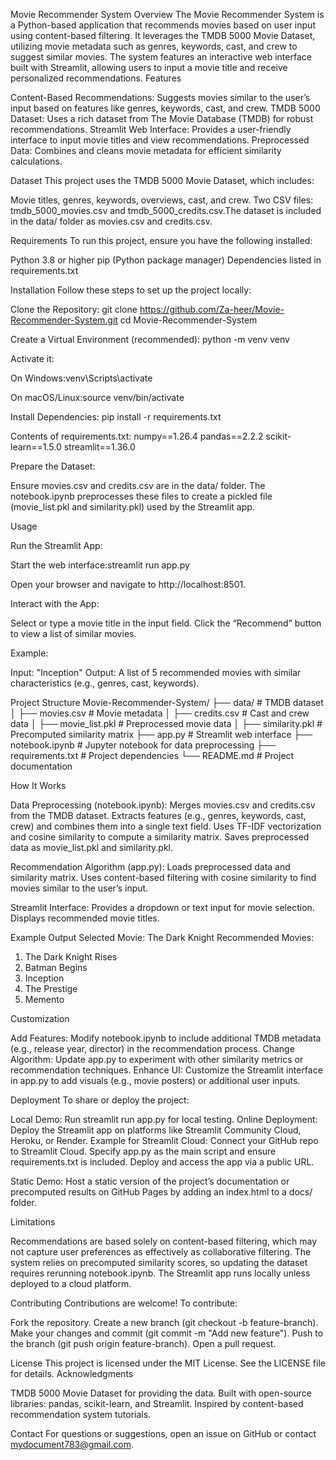 Movie Recommender System
Overview
The Movie Recommender System is a Python-based application that recommends movies based on user input using content-based filtering. It leverages the TMDB 5000 Movie Dataset, utilizing movie metadata such as genres, keywords, cast, and crew to suggest similar movies. The system features an interactive web interface built with Streamlit, allowing users to input a movie title and receive personalized recommendations.
Features

Content-Based Recommendations: Suggests movies similar to the user’s input based on features like genres, keywords, cast, and crew.
TMDB 5000 Dataset: Uses a rich dataset from The Movie Database (TMDB) for robust recommendations.
Streamlit Web Interface: Provides a user-friendly interface to input movie titles and view recommendations.
Preprocessed Data: Combines and cleans movie metadata for efficient similarity calculations.

Dataset
This project uses the TMDB 5000 Movie Dataset, which includes:

Movie titles, genres, keywords, overviews, cast, and crew.
Two CSV files: tmdb_5000_movies.csv and tmdb_5000_credits.csv.The dataset is included in the data/ folder as movies.csv and credits.csv.

Requirements
To run this project, ensure you have the following installed:

Python 3.8 or higher
pip (Python package manager)
Dependencies listed in requirements.txt

Installation
Follow these steps to set up the project locally:

Clone the Repository:
git clone https://github.com/Za-heer/Movie-Recommender-System.git
cd Movie-Recommender-System


Create a Virtual Environment (recommended):
python -m venv venv

Activate it:

On Windows:venv\Scripts\activate


On macOS/Linux:source venv/bin/activate




Install Dependencies:
pip install -r requirements.txt

Contents of requirements.txt:
numpy==1.26.4
pandas==2.2.2
scikit-learn==1.5.0
streamlit==1.36.0


Prepare the Dataset:

Ensure movies.csv and credits.csv are in the data/ folder.
The notebook.ipynb preprocesses these files to create a pickled file (movie_list.pkl and similarity.pkl) used by the Streamlit app.



Usage

Run the Streamlit App:

Start the web interface:streamlit run app.py


Open your browser and navigate to http://localhost:8501.


Interact with the App:

Select or type a movie title in the input field.
Click the “Recommend” button to view a list of similar movies.


Example:

Input: "Inception"
Output: A list of 5 recommended movies with similar characteristics (e.g., genres, cast, keywords).



Project Structure
Movie-Recommender-System/
├── data/                    # TMDB dataset
│   ├── movies.csv           # Movie metadata
│   ├── credits.csv          # Cast and crew data
│   ├── movie_list.pkl       # Preprocessed movie data
│   ├── similarity.pkl       # Precomputed similarity matrix
├── app.py                   # Streamlit web interface
├── notebook.ipynb           # Jupyter notebook for data preprocessing
├── requirements.txt         # Project dependencies
└── README.md                # Project documentation

How It Works

Data Preprocessing (notebook.ipynb):
Merges movies.csv and credits.csv from the TMDB dataset.
Extracts features (e.g., genres, keywords, cast, crew) and combines them into a single text field.
Uses TF-IDF vectorization and cosine similarity to compute a similarity matrix.
Saves preprocessed data as movie_list.pkl and similarity.pkl.


Recommendation Algorithm (app.py):
Loads preprocessed data and similarity matrix.
Uses content-based filtering with cosine similarity to find movies similar to the user’s input.


Streamlit Interface:
Provides a dropdown or text input for movie selection.
Displays recommended movie titles.



Example Output
Selected Movie: The Dark Knight
Recommended Movies:
1. The Dark Knight Rises
2. Batman Begins
3. Inception
4. The Prestige
5. Memento

Customization

Add Features: Modify notebook.ipynb to include additional TMDB metadata (e.g., release year, director) in the recommendation process.
Change Algorithm: Update app.py to experiment with other similarity metrics or recommendation techniques.
Enhance UI: Customize the Streamlit interface in app.py to add visuals (e.g., movie posters) or additional user inputs.

Deployment
To share or deploy the project:

Local Demo: Run streamlit run app.py for local testing.
Online Deployment:
Deploy the Streamlit app on platforms like Streamlit Community Cloud, Heroku, or Render.
Example for Streamlit Cloud:
Connect your GitHub repo to Streamlit Cloud.
Specify app.py as the main script and ensure requirements.txt is included.
Deploy and access the app via a public URL.




Static Demo: Host a static version of the project’s documentation or precomputed results on GitHub Pages by adding an index.html to a docs/ folder.

Limitations

Recommendations are based solely on content-based filtering, which may not capture user preferences as effectively as collaborative filtering.
The system relies on precomputed similarity scores, so updating the dataset requires rerunning notebook.ipynb.
The Streamlit app runs locally unless deployed to a cloud platform.

Contributing
Contributions are welcome! To contribute:

Fork the repository.
Create a new branch (git checkout -b feature-branch).
Make your changes and commit (git commit -m "Add new feature").
Push to the branch (git push origin feature-branch).
Open a pull request.

License
This project is licensed under the MIT License. See the LICENSE file for details.
Acknowledgments

TMDB 5000 Movie Dataset for providing the data.
Built with open-source libraries: pandas, scikit-learn, and Streamlit.
Inspired by content-based recommendation system tutorials.

Contact
For questions or suggestions, open an issue on GitHub or contact mydocument783@gmail.com.
